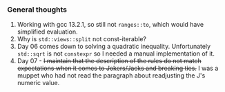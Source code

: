 ### General thoughts

1. Working with gcc 13.2.1, so still not `ranges::to`, which would have
   simplified evaluation.
2. Why is `std::views::split` not const-iterable?
3. Day 06 comes down to solving a quadratic inequality. Unfortunately
   `std::sqrt` is not `constexpr` so I needed a manual implementation of it.
4. Day 07 - ~~I maintain that the description of the rules do not match
   expectations when it comes to Jokers/Jacks and breaking ties.~~ I was a
   muppet who had not read the paragraph about readjusting the J's numeric value.
